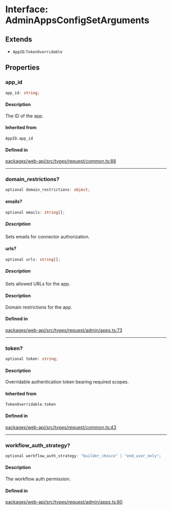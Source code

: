 # Interface: AdminAppsConfigSetArguments

## Extends

- `AppID`.`TokenOverridable`

## Properties

### app\_id

```ts
app_id: string;
```

#### Description

The ID of the app.

#### Inherited from

`AppID.app_id`

#### Defined in

[packages/web-api/src/types/request/common.ts:88](https://github.com/slackapi/node-slack-sdk/blob/main/packages/web-api/src/types/request/common.ts#L88)

***

### domain\_restrictions?

```ts
optional domain_restrictions: object;
```

#### emails?

```ts
optional emails: string[];
```

##### Description

Sets emails for connector authorization.

#### urls?

```ts
optional urls: string[];
```

##### Description

Sets allowed URLs for the app.

#### Description

Domain restrictions for the app.

#### Defined in

[packages/web-api/src/types/request/admin/apps.ts:73](https://github.com/slackapi/node-slack-sdk/blob/main/packages/web-api/src/types/request/admin/apps.ts#L73)

***

### token?

```ts
optional token: string;
```

#### Description

Overridable authentication token bearing required scopes.

#### Inherited from

`TokenOverridable.token`

#### Defined in

[packages/web-api/src/types/request/common.ts:43](https://github.com/slackapi/node-slack-sdk/blob/main/packages/web-api/src/types/request/common.ts#L43)

***

### workflow\_auth\_strategy?

```ts
optional workflow_auth_strategy: "builder_choice" | "end_user_only";
```

#### Description

The workflow auth permission.

#### Defined in

[packages/web-api/src/types/request/admin/apps.ts:80](https://github.com/slackapi/node-slack-sdk/blob/main/packages/web-api/src/types/request/admin/apps.ts#L80)
